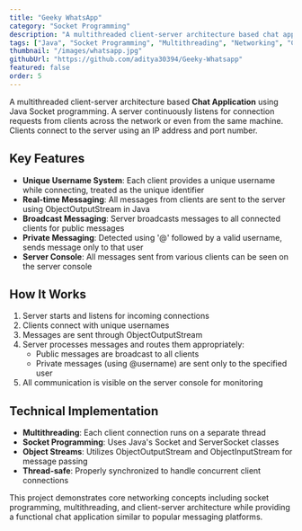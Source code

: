 ```yaml
---
title: "Geeky WhatsApp"
category: "Socket Programming"
description: "A multithreaded client-server architecture based chat application using Java Socket programming with support for private messaging"
tags: ["Java", "Socket Programming", "Multithreading", "Networking", "Client-Server"]
thumbnail: "/images/whatsapp.jpg"
githubUrl: "https://github.com/aditya30394/Geeky-Whatsapp"
featured: false
order: 5
---
```


A multithreaded client-server architecture based **Chat Application** using Java Socket programming. A server continuously listens for connection requests from clients across the network or even from the same machine. Clients connect to the server using an IP address and port number.

## Key Features

- **Unique Username System**: Each client provides a unique username while connecting, treated as the unique identifier
- **Real-time Messaging**: All messages from clients are sent to the server using ObjectOutputStream in Java
- **Broadcast Messaging**: Server broadcasts messages to all connected clients for public messages
- **Private Messaging**: Detected using '@' followed by a valid username, sends message only to that user
- **Server Console**: All messages sent from various clients can be seen on the server console

## How It Works

1. Server starts and listens for incoming connections
2. Clients connect with unique usernames
3. Messages are sent through ObjectOutputStream
4. Server processes messages and routes them appropriately:
   - Public messages are broadcast to all clients
   - Private messages (using @username) are sent only to the specified user
5. All communication is visible on the server console for monitoring

## Technical Implementation

- **Multithreading**: Each client connection runs on a separate thread
- **Socket Programming**: Uses Java's Socket and ServerSocket classes
- **Object Streams**: Utilizes ObjectOutputStream and ObjectInputStream for message passing
- **Thread-safe**: Properly synchronized to handle concurrent client connections

This project demonstrates core networking concepts including socket programming, multithreading, and client-server architecture while providing a functional chat application similar to popular messaging platforms.
